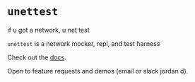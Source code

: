 # `unettest`

if u got a network, u net test

`unettest` is a network mocker, repl, and test harness

Check out the [docs](https://nypr-docs.s3.us-east-2.amazonaws.com/nxr/build/index.html).

Open to feature requests and demos (email or slack jordan d).
